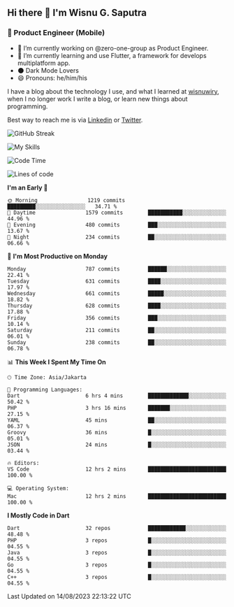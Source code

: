 ## Hi there 👋 I'm Wisnu G. Saputra

### :mobile_phone_off: Product Engineer (Mobile)

- 🔭 I’m currently working on @zero-one-group as Product Engineer.
- 🌱 I’m currently learning and use Flutter, a framework for develops multiplatform app.
- 🌑 Dark Mode Lovers
- 😄 Pronouns: he/him/his

I have a blog about the technology I use, and what I learned at [wisnuwiry](https://wisnuwiry.space/), when I no longer work I write a blog, or learn new things about programming.

Best way to reach me is via [Linkedin](https://www.linkedin.com/in/wisnu-saputra/) or [Twitter](https://twitter.com/wisnuwiry).

![GitHub Streak](https://streak-stats.demolab.com?user=wisnuwiry&theme=dark&hide_border=true)

![My Skills](https://skillicons.dev/icons?i=dart,flutter,kotlin,swift,go,js,css,neovim,git,linux&perline=5)

<!--START_SECTION:waka-->
![Code Time](http://img.shields.io/badge/Code%20Time-658%20hrs%2052%20mins-blue)

![Lines of code](https://img.shields.io/badge/From%20Hello%20World%20I%27ve%20Written-4.7%20million%20lines%20of%20code-blue)

**I'm an Early 🐤** 

```text
🌞 Morning                1219 commits        █████████░░░░░░░░░░░░░░░░   34.71 % 
🌆 Daytime                1579 commits        ███████████░░░░░░░░░░░░░░   44.96 % 
🌃 Evening                480 commits         ███░░░░░░░░░░░░░░░░░░░░░░   13.67 % 
🌙 Night                  234 commits         ██░░░░░░░░░░░░░░░░░░░░░░░   06.66 % 
```
📅 **I'm Most Productive on Monday** 

```text
Monday                   787 commits         ██████░░░░░░░░░░░░░░░░░░░   22.41 % 
Tuesday                  631 commits         ████░░░░░░░░░░░░░░░░░░░░░   17.97 % 
Wednesday                661 commits         █████░░░░░░░░░░░░░░░░░░░░   18.82 % 
Thursday                 628 commits         ████░░░░░░░░░░░░░░░░░░░░░   17.88 % 
Friday                   356 commits         ███░░░░░░░░░░░░░░░░░░░░░░   10.14 % 
Saturday                 211 commits         ██░░░░░░░░░░░░░░░░░░░░░░░   06.01 % 
Sunday                   238 commits         ██░░░░░░░░░░░░░░░░░░░░░░░   06.78 % 
```


📊 **This Week I Spent My Time On** 

```text
🕑︎ Time Zone: Asia/Jakarta

💬 Programming Languages: 
Dart                     6 hrs 4 mins        █████████████░░░░░░░░░░░░   50.42 % 
PHP                      3 hrs 16 mins       ███████░░░░░░░░░░░░░░░░░░   27.15 % 
YAML                     45 mins             ██░░░░░░░░░░░░░░░░░░░░░░░   06.37 % 
Groovy                   36 mins             █░░░░░░░░░░░░░░░░░░░░░░░░   05.01 % 
JSON                     24 mins             █░░░░░░░░░░░░░░░░░░░░░░░░   03.44 % 

🔥 Editors: 
VS Code                  12 hrs 2 mins       █████████████████████████   100.00 % 

💻 Operating System: 
Mac                      12 hrs 2 mins       █████████████████████████   100.00 % 
```

**I Mostly Code in Dart** 

```text
Dart                     32 repos            ████████████░░░░░░░░░░░░░   48.48 % 
PHP                      3 repos             █░░░░░░░░░░░░░░░░░░░░░░░░   04.55 % 
Java                     3 repos             █░░░░░░░░░░░░░░░░░░░░░░░░   04.55 % 
Go                       3 repos             █░░░░░░░░░░░░░░░░░░░░░░░░   04.55 % 
C++                      3 repos             █░░░░░░░░░░░░░░░░░░░░░░░░   04.55 % 
```




 Last Updated on 14/08/2023 22:13:22 UTC
<!--END_SECTION:waka-->
